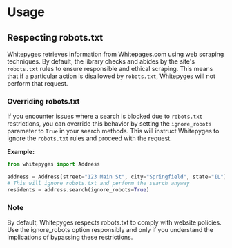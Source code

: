 # Usage

## Respecting robots.txt

Whitepyges retrieves information from Whitepages.com using web scraping techniques. By default, the library checks and abides by the site's `robots.txt` rules to ensure responsible and ethical scraping. This means that if a particular action is disallowed by `robots.txt`, Whitepyges will not perform that request.

### Overriding robots.txt

If you encounter issues where a search is blocked due to `robots.txt` restrictions, you can override this behavior by setting the `ignore_robots` parameter to `True` in your search methods. This will instruct Whitepyges to ignore the `robots.txt` rules and proceed with the request.

**Example:**

```python
from whitepyges import Address

address = Address(street="123 Main St", city="Springfield", state="IL")
# This will ignore robots.txt and perform the search anyway
residents = address.search(ignore_robots=True)
```

### Note

By default, Whitepyges respects robots.txt to comply with website policies. Use the ignore_robots option responsibly and only if you understand the implications of bypassing these restrictions.